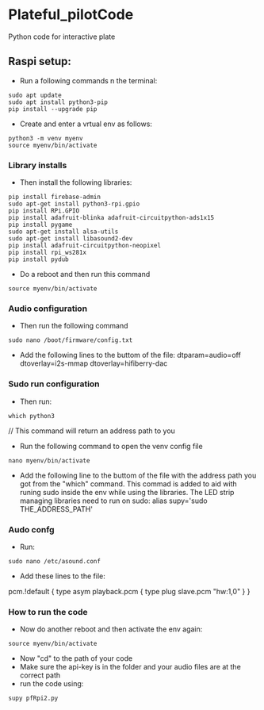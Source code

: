 # Plateful_pilotCode
Python code for interactive plate

## Raspi setup:
- Run a following commands n the terminal:
``` shell
sudo apt update
sudo apt install python3-pip
pip install --upgrade pip
```
- Create and enter a vrtual env as follows:
``` shell
python3 -m venv myenv
source myenv/bin/activate
```


### Library installs
- Then install the following libraries:
``` shell
pip install firebase-admin
sudo apt-get install python3-rpi.gpio
pip install RPi.GPIO
pip install adafruit-blinka adafruit-circuitpython-ads1x15
pip install pygame
sudo apt-get install alsa-utils
sudo apt-get install libasound2-dev
pip install adafruit-circuitpython-neopixel
pip install rpi_ws281x
pip install pydub
```
- Do a reboot and then run this command
``` shell
source myenv/bin/activate
```


### Audio configuration
- Then run the following command
``` shell
sudo nano /boot/firmware/config.txt
```
- Add the following lines to the buttom of the file:
dtparam=audio=off
dtoverlay=i2s-mmap
dtoverlay=hifiberry-dac


### Sudo run configuration
- Then run:
``` shell
which python3
```
// This command will return an address path to you
- Run the following command to open the venv config file
``` shell
nano myenv/bin/activate
```
- Add the following line to the buttom of the file with the address path you got from the "which" command. This commad is added to aid with runing sudo inside the env while using the libraries. The LED strip managing libraries need to run on sudo:
alias supy='sudo THE_ADDRESS_PATH'


### Audo confg
- Run:
``` shell
sudo nano /etc/asound.conf
```
- Add these lines to the file:

pcm.!default {
    type asym
    playback.pcm {
        type plug
        slave.pcm "hw:1,0"
    }
}



### How to run the code
- Now do another reboot and then activate the env again:
``` shell
source myenv/bin/activate
```
- Now "cd" to the path of your code
- Make sure the api-key is in the folder and your audio files are at the correct path
- run the code using:
``` shell
supy pfRpi2.py
```
